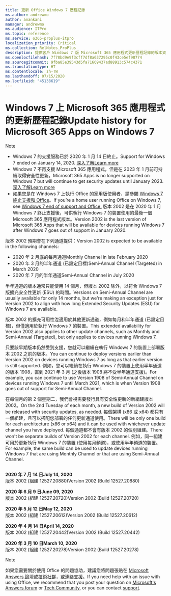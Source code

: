 ```yaml
---
title: 更新 Office Windows 7 歷程記錄
ms.author: andrewmo
author: anankani
manager: andrewmo
ms.audience: ITPro
ms.topic: reference
ms.service: o365-proplus-itpro
localization_priority: Critical
ms.collection: RelNotes_ProPlus
description: 提供客戶 Windows 7 版 Microsoft 365 應用程式更新歷程記錄的版本資訊
ms.openlocfilehash: 7f78bd9e9f3cff7df8a637295c0f43ce5ef98774
ms.sourcegitcommit: 9fba85e39543d5fa71669437ad88913c574c4371
ms.translationtype: HT
ms.contentlocale: zh-TW
ms.lasthandoff: 07/15/2020
ms.locfileid: "45138619"
---
```

# <a name="update-history-for-microsoft-365-apps-on-windows-7"></a><span data-ttu-id="89e74-103">Windows 7 上 Microsoft 365 應用程式的更新歷程記錄</span><span class="sxs-lookup"><span data-stu-id="89e74-103">Update history for Microsoft 365 Apps on Windows 7</span></span> 

 > [!NOTE]
>
>- <span data-ttu-id="89e74-104">Windows 7 的支援服務已於 2020 年 1 月 14 日終止。</span><span class="sxs-lookup"><span data-stu-id="89e74-104">Support for Windows 7 ended on January 14, 2020.</span></span> [<span data-ttu-id="89e74-105">深入了解</span><span class="sxs-lookup"><span data-stu-id="89e74-105">Learn more</span></span>](https://www.microsoft.com/microsoft-365/windows/end-of-windows-7-support?rtc=1)
>- <span data-ttu-id="89e74-106">Windows 7 不再支援 Microsoft 365 應用程式，但是在 2023 年 1 月前可持續取得安全性更新。</span><span class="sxs-lookup"><span data-stu-id="89e74-106">Microsoft 365 Apps is no longer supported on Windows 7 but will continue to get security updates until January 2023.</span></span> [<span data-ttu-id="89e74-107">深入了解</span><span class="sxs-lookup"><span data-stu-id="89e74-107">Learn more</span></span>](https://docs.microsoft.com/DeployOffice/windows-7-support)
>- <span data-ttu-id="89e74-108">如果您是在 Windows 7 上執行 Office 的家用版使用者，請參閱 [Windows 7 終止支援和 Office](https://support.office.com/en-us/article/windows-7-end-of-support-and-office-78f20fab-b57b-44d7-8368-06a8493f3cb9?ui=en-US&rs=en-US&ad=US)。</span><span class="sxs-lookup"><span data-stu-id="89e74-108">If you’re a home user running Office on Windows 7, see [Windows 7 end of support and Office.](https://support.office.com/en-us/article/windows-7-end-of-support-and-office-78f20fab-b57b-44d7-8368-06a8493f3cb9?ui=en-US&rs=en-US&ad=US)</span></span>
<span data-ttu-id="89e74-109">版本 2002 是在 2020 年 1 月 Windows 7 終止支援後，可供執行 Windows 7 的裝置使用的最後一個 Microsoft 365 應用程式版本。</span><span class="sxs-lookup"><span data-stu-id="89e74-109">Version 2002 is the last version of Microsoft 365 Apps that will be available for devices running Windows 7 after Windows 7 goes out of support in January 2020.</span></span>  

<span data-ttu-id="89e74-110">版本 2002 預期會在下列通道提供：</span><span class="sxs-lookup"><span data-stu-id="89e74-110">Version 2002 is expected to be available in the following channels:</span></span>
- <span data-ttu-id="89e74-111">2020 年 2 月底的每月通道</span><span class="sxs-lookup"><span data-stu-id="89e74-111">Monthly Channel in late February 2020</span></span>
- <span data-ttu-id="89e74-112">2020 年 3 月的半年通道 (已設定目標)</span><span class="sxs-lookup"><span data-stu-id="89e74-112">Semi-Annual Channel (Targeted) in March 2020</span></span>
- <span data-ttu-id="89e74-113">2020 年 7 月的半年通道</span><span class="sxs-lookup"><span data-stu-id="89e74-113">Semi-Annual Channel in July 2020</span></span>

<span data-ttu-id="89e74-114">半年通道的版本通常只能使用 14 個月，但版本 2002 除外，以符合 Windows 7 版擴充安全性更新 (ESU) 的時間。</span><span class="sxs-lookup"><span data-stu-id="89e74-114">Versions on Semi-Annual Channel are usually available for only 14 months, but we're making an exception just for Version 2002 to align with how long Extended Security Updates (ESU) for Windows 7 are available.</span></span>

<span data-ttu-id="89e74-115">版本 2002 的擴充可用性漜適用於其他更新通道，例如每月和半年通道 (已設定目標)，但僅適用於執行 Windows 7 的裝置。</span><span class="sxs-lookup"><span data-stu-id="89e74-115">This extended availability for Version 2002 also applies to other update channels, such as Monthly and Semi-Annual (Targeted), but only applies to devices running Windows 7.</span></span>

<span data-ttu-id="89e74-116">只要該早期版本仍然受到支援，您就可以繼續在執行 Windows 7 的裝置上部署版本 2002 之前的版本。</span><span class="sxs-lookup"><span data-stu-id="89e74-116">You can continue to deploy versions earlier than Version 2002 on devices running Windows 7 as long as that earlier version is still supported.</span></span> <span data-ttu-id="89e74-117">例如，您可以繼續在執行 Windows 7 的裝置上使用半年通道的版本 1908，直到 2021 年 3 月 (之後版本 1908 將不受半年通道支援)。</span><span class="sxs-lookup"><span data-stu-id="89e74-117">For example, you can continue to use Version 1908 of Semi-Annual Channel on devices running Windows 7 until March 2021, which is when Version 1908 goes out of support for Semi-Annual Channel.</span></span>

<span data-ttu-id="89e74-118">在每個月的第 2 個星期二，我們會視需要發行具有安全性更新的新組建版本 2002。</span><span class="sxs-lookup"><span data-stu-id="89e74-118">On the 2nd Tuesday of each month, a new build of Version 2002 will be released with security updates, as needed.</span></span> <span data-ttu-id="89e74-119">每個架構 (x86 或 x64) 都只有一個組建，且可以搭配您部署的任何更新通道使用。</span><span class="sxs-lookup"><span data-stu-id="89e74-119">There will be only one build for each architecture (x86 or x64) and it can be used with whichever update channel you have deployed.</span></span> <span data-ttu-id="89e74-120">每個通道都不會有版本 2002 的個別組建。</span><span class="sxs-lookup"><span data-stu-id="89e74-120">There won't be separate builds of Version 2002 for each channel.</span></span> <span data-ttu-id="89e74-121">例如，同一組建可用於更新執行 Windows 7 的裝置 (使用每月頻道)，或使用半年頻道的裝置。</span><span class="sxs-lookup"><span data-stu-id="89e74-121">For example, the same build can be used to update devices running Windows 7 that are using Monthly Channel or that are using Semi-Annual Channel.</span></span>

##

[//]: # (DO NOT REMOVE)

<span data-ttu-id="89e74-123">**2020 年 7 月 14 日**</span><span class="sxs-lookup"><span data-stu-id="89e74-123">**July 14, 2020**</span></span><br/>
<span data-ttu-id="89e74-124">版本 2002 (組建 12527.20880)</span><span class="sxs-lookup"><span data-stu-id="89e74-124">Version 2002 (Build 12527.20880)</span></span><br/>

<span data-ttu-id="89e74-125">**2020 年 6 月 9 日**</span><span class="sxs-lookup"><span data-stu-id="89e74-125">**June 09, 2020**</span></span><br/>
<span data-ttu-id="89e74-126">版本 2002 (組建 12527.20720)</span><span class="sxs-lookup"><span data-stu-id="89e74-126">Version 2002 (Build 12527.20720)</span></span><br/>

<span data-ttu-id="89e74-127">**2020 年 5 月 12 日**</span><span class="sxs-lookup"><span data-stu-id="89e74-127">**May 12, 2020**</span></span><br/>
<span data-ttu-id="89e74-128">版本 2002 (組建 12527.20612)</span><span class="sxs-lookup"><span data-stu-id="89e74-128">Version 2002 (Build 12527.20612)</span></span><br/>

<span data-ttu-id="89e74-129">**2020 年 4 月 14 日**</span><span class="sxs-lookup"><span data-stu-id="89e74-129">**April 14, 2020**</span></span><br/>
<span data-ttu-id="89e74-130">版本 2002 (組建 12527.20442)</span><span class="sxs-lookup"><span data-stu-id="89e74-130">Version 2002 (Build 12527.20442)</span></span><br/>

<span data-ttu-id="89e74-131">**2020 年 3 月 10 日**</span><span class="sxs-lookup"><span data-stu-id="89e74-131">**March 10, 2020**</span></span><br/>
<span data-ttu-id="89e74-132">版本 2002 (組建 12527.20278)</span><span class="sxs-lookup"><span data-stu-id="89e74-132">Version 2002 (Build 12527.20278)</span></span><br/>




> [!NOTE]
> <span data-ttu-id="89e74-133">如果您需要關於使用 Office 的問題協助，建議您將問題張貼在 [Microsoft Answers 論壇](https://answers.microsoft.com/)或[技術社群](https://techcommunity.microsoft.com/)，或連絡[支援](https://support.microsoft.com/contactus)。</span><span class="sxs-lookup"><span data-stu-id="89e74-133">If you need help with an issue with using Office, we recommend that you post your question on [Microsoft's Answers forum](https://answers.microsoft.com/) or [Tech Community](https://techcommunity.microsoft.com/), or you can contact [support](https://support.microsoft.com/contactus).</span></span>
